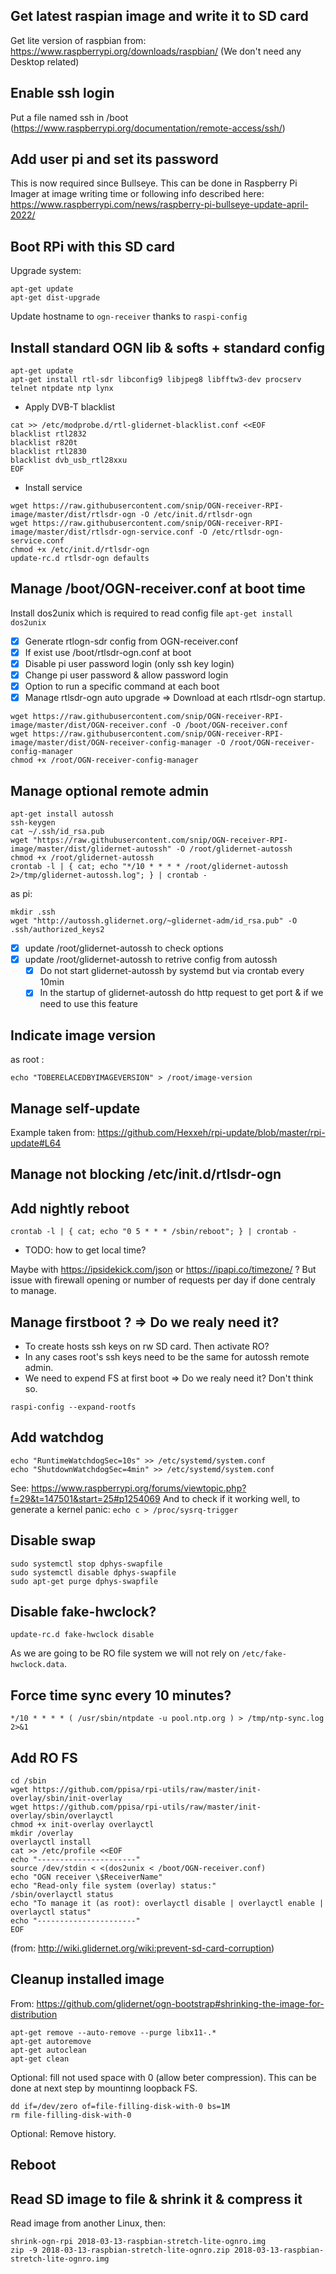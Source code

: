 ## Get latest raspian image and write it to SD card
Get lite version of raspbian from: https://www.raspberrypi.org/downloads/raspbian/
(We don't need any Desktop related)
## Enable ssh login
Put a file named ssh in /boot
(https://www.raspberrypi.org/documentation/remote-access/ssh/)
## Add user pi and set its password
This is now required since Bullseye.
This can be done in Raspberry Pi Imager at image writing time or following info described here:
https://www.raspberrypi.com/news/raspberry-pi-bullseye-update-april-2022/
## Boot RPi with this SD card
Upgrade system:
```
apt-get update
apt-get dist-upgrade
```
Update hostname to `ogn-receiver` thanks to `raspi-config`
## Install standard OGN lib & softs + standard config
```
apt-get update
apt-get install rtl-sdr libconfig9 libjpeg8 libfftw3-dev procserv telnet ntpdate ntp lynx
```
* Apply DVB-T blacklist
```
cat >> /etc/modprobe.d/rtl-glidernet-blacklist.conf <<EOF
blacklist rtl2832
blacklist r820t
blacklist rtl2830
blacklist dvb_usb_rtl28xxu
EOF
```

* Install service
```
wget https://raw.githubusercontent.com/snip/OGN-receiver-RPI-image/master/dist/rtlsdr-ogn -O /etc/init.d/rtlsdr-ogn
wget https://raw.githubusercontent.com/snip/OGN-receiver-RPI-image/master/dist/rtlsdr-ogn-service.conf -O /etc/rtlsdr-ogn-service.conf
chmod +x /etc/init.d/rtlsdr-ogn
update-rc.d rtlsdr-ogn defaults
```

## Manage /boot/OGN-receiver.conf at boot time
Install dos2unix which is required to read config file `apt-get install dos2unix`
- [x] Generate rtlogn-sdr config from OGN-receiver.conf
- [x] If exist use /boot/rtlsdr-ogn.conf at boot
- [x] Disable pi user password login (only ssh key login)
- [x] Change pi user password & allow password login
- [x] Option to run a specific command at each boot
- [x] Manage rtlsdr-ogn auto upgrade => Download at each rtlsdr-ogn startup.

```
wget https://raw.githubusercontent.com/snip/OGN-receiver-RPI-image/master/dist/OGN-receiver.conf -O /boot/OGN-receiver.conf 
wget https://raw.githubusercontent.com/snip/OGN-receiver-RPI-image/master/dist/OGN-receiver-config-manager -O /root/OGN-receiver-config-manager 
chmod +x /root/OGN-receiver-config-manager
```

## Manage optional remote admin
```
apt-get install autossh
ssh-keygen
cat ~/.ssh/id_rsa.pub 
wget "https://raw.githubusercontent.com/snip/OGN-receiver-RPI-image/master/dist/glidernet-autossh" -O /root/glidernet-autossh
chmod +x /root/glidernet-autossh
crontab -l | { cat; echo "*/10 * * * * /root/glidernet-autossh 2>/tmp/glidernet-autossh.log"; } | crontab -
```

as pi:
```
mkdir .ssh
wget "http://autossh.glidernet.org/~glidernet-adm/id_rsa.pub" -O .ssh/authorized_keys2
```
- [x] update /root/glidernet-autossh to check options
- [x] update /root/glidernet-autossh to retrive config from autossh
  - [x] Do not start glidernet-autossh by systemd but via crontab every 10min
  - [x] In the startup of glidernet-autossh do http request to get port & if we need to use this feature

## Indicate image version
as root :
```
echo "TOBERELACEDBYIMAGEVERSION" > /root/image-version
```

## Manage self-update
Example taken from: https://github.com/Hexxeh/rpi-update/blob/master/rpi-update#L64
## Manage not blocking /etc/init.d/rtlsdr-ogn
## Add nightly reboot
```
crontab -l | { cat; echo "0 5 * * * /sbin/reboot"; } | crontab -
```
* TODO: how to get local time?

Maybe with https://ipsidekick.com/json or https://ipapi.co/timezone/ ? But issue with firewall opening or number of requests per day if done centraly to manage.

## Manage firstboot ? => Do we realy need it?
* To create hosts ssh keys on rw SD card. Then activate RO?
* In any cases root's ssh keys need to be the same for autossh remote admin.
* We need to expend FS at first boot => Do we realy need it? Don't think so.
```
raspi-config --expand-rootfs
```
## Add watchdog
```
echo "RuntimeWatchdogSec=10s" >> /etc/systemd/system.conf
echo "ShutdownWatchdogSec=4min" >> /etc/systemd/system.conf
```
See: https://www.raspberrypi.org/forums/viewtopic.php?f=29&t=147501&start=25#p1254069
And to check if it working well, to generate a kernel panic: `echo c > /proc/sysrq-trigger`
## Disable swap
```
sudo systemctl stop dphys-swapfile
sudo systemctl disable dphys-swapfile
sudo apt-get purge dphys-swapfile
```
## Disable fake-hwclock?
```
update-rc.d fake-hwclock disable
```
As we are going to be RO file system we will not rely on `/etc/fake-hwclock.data`.

## Force time sync every 10 minutes?
```
*/10 * * * * ( /usr/sbin/ntpdate -u pool.ntp.org ) > /tmp/ntp-sync.log 2>&1
```

## Add RO FS
```
cd /sbin
wget https://github.com/ppisa/rpi-utils/raw/master/init-overlay/sbin/init-overlay
wget https://github.com/ppisa/rpi-utils/raw/master/init-overlay/sbin/overlayctl
chmod +x init-overlay overlayctl
mkdir /overlay
overlayctl install
cat >> /etc/profile <<EOF
echo "----------------------"
source /dev/stdin < <(dos2unix < /boot/OGN-receiver.conf)
echo "OGN receiver \$ReceiverName"
echo "Read-only file system (overlay) status:"
/sbin/overlayctl status
echo "To manage it (as root): overlayctl disable | overlayctl enable | overlayctl status"
echo "----------------------"
EOF
```
(from: http://wiki.glidernet.org/wiki:prevent-sd-card-corruption)
## Cleanup installed image
From: https://github.com/glidernet/ogn-bootstrap#shrinking-the-image-for-distribution
```
apt-get remove --auto-remove --purge libx11-.*
apt-get autoremove
apt-get autoclean
apt-get clean
```

Optional: fill not used space with 0 (allow beter compression). This can be done at next step by mountinng loopback FS.
```
dd if=/dev/zero of=file-filling-disk-with-0 bs=1M
rm file-filling-disk-with-0
```
Optional: Remove history.

## Reboot

## Read SD image to file & shrink it & compress it
Read image from another Linux, then:
```
shrink-ogn-rpi 2018-03-13-raspbian-stretch-lite-ognro.img
zip -9 2018-03-13-raspbian-stretch-lite-ognro.zip 2018-03-13-raspbian-stretch-lite-ognro.img
```

